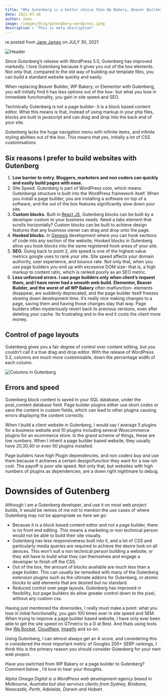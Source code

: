 ```yaml
---
title: "Why Gutenberg is a better choice than Wp Bakery, Beaver Builder or Elementor"
date: 2021-07-30
author: Jane
image: /images/blog/gutengberg-wordpress.jpeg
description : "This is meta description"
---
```


re posted from [Jane James](https://jane-james.com.au/) on JULY 30, 2021

![Header](/images/blog/gutengberg-wordpress.jpeg)

Since Gutenberg’s release with WordPress 5.0, Gutenberg has improved markedly. I love Gutenberg because it gives you out of the box elements. Not only that, compared to the old way of building out template files, you can build a standard website quickly and easily.

When replacing Beaver Builder, WP Bakery, or Elementor with Gutenberg, you will initially find it has less options out of the box- but what you lose in immediate functionality, you gain in site speed and SEO.

Technically Gutenberg is not a page builder- it is a block based content editor. What this means is that, instead of using markup in your php files, blocks are built in javascript and can drag and drop into the back end of your site.

Gutenberg lacks the huge navigation menu with infinite items, and infinite styling abilities out of the box. This means that yes, initially a lot of CSS customisations

## Six reasons I prefer to build websites with Gutenberg

1. **Low barrier to entry. Bloggers, marketers and non coders can quickly and easily build pages with ease.**
2. Site Speed. Gutenberg is part of WordPress core, which means Gutenbergs structure is built into the WordPress framework itself. When you install a page builder, you are installing a software on top of a software, and the out of the box features significantly slow down your site.
3. **Custom blocks.** Built in [React JS](https://reactjs.org/), Gutenberg blocks can be built by a developer custom to your business needs. Need a tabs element that scrolls horizontally? Custom blocks can be built to achieve design features that any business owner can drag and drop onto the page.
4. **Hooked blocks.** In [Genesis](https://www.studiopress.com/) development where you can hook sections of code into any section of the website, Hooked blocks in Gutenberg allow you hook blocks into the same registered hook areas of your site.
5. **SEO.** Going back to point 2, site speed is one of the highest value metrics google uses to rank your site. Site speed affects your domain authority, user experience, and bounce rate. Not only that, when you use page builders you end up with excessive DOM size- that is, a high markup to content ratio, which is ranked poorly as an SEO metric.
6. **Less unforced errors. I use page builders only when client’s request them, and I have never had a smooth web build. Elementor, Beaver Builder, and the worst of all WP Bakery** often malfunction- elements disappear, are suddenly deprecated, and the page builder itself freezes slowing down development time. It’s really nice making changes to a page, saving them and having those changes stay that way. Page builders often mysteriously revert back to previous versions, even after deleting your cache. Its frustrating and in the end it costs the client more money.

## Control of page layouts
Gutenberg gives you a fair degree of control over content editing, but you couldn’t call it a true drag and drop editor. With the release of WordPress 5.3, columns are much more customisable, down the percentage width of each column.

![Columns in Gutenberg](/images/blog/columns-width-gutenberg.gif)

## Errors and speed
Gutenberg block content is saved in your SQL database, under the post_content database field. Page builder plugins either use short codes or save the content in custom fields, which can lead to other plugins causing errors displaying the content correctly.

When I build a client website in Gutenberg, I would say I average 5 plugins for a business website and 10 plugins including several Woocommerce plugins for an ecommerce store. In the grand scheme of things, these are low numbers. When I inherit a page builder based website, they usually have 20,30,40 or even 50 plugins installed.

Page builders have high Plugin dependencies, and non coders buy and use them because it achieves a certain design/function they want for a low-ish cost. The payoff is poor site speed. Not only that, but websites with high numbers of plugins as dependencies, are a down right nightmare to debug.

# Downsides of Gutenberg
Although I am a Gutenberg developer, and use it on most web project builds, it would be remiss of me not to mention the use cases of where Gutenberg may not be appropriate so here we go:

- Because it is a block based content editor and not a page builder, there is no front end editing. This means a marketing or non technical person would not be able to build their site visually.
- Gutenberg has less responsiveness built into it, and a lot of CSS and particularly media queries are required to achieve the desire look on all devices. This won’t suit a non technical person building a website, or they will have to build what they can themselves and engage a developer to finish off the CSS.
- Out of the box, the amount of blocks available are much less than a page builder. This can usually be remedied with many of the Gutenberg extension plugins such as the ultimate addons for Gutenberg, or atomic blocks to add elements that are desired but no standard.
- Reduced control over page layouts. Gutenberg has improved in flexibility, but page builders do allow greater control down to the pixel, without any custom css.

Having just mentioned the downsides, I really must make a point: what you lose in initial functionality, you gain 100 times over in site speed and SEM. When trying to improve a page builder based website, I have only ever been able to get the site speed on GTmetrix to a D at Best. And thats using tools like [Wp Rocket](https://wp-rocket.me/), [Cloudflare](https://www.cloudflare.com/en-gb/), [Imagify](https://imagify.io/) and so on.

Using Gutenberg, I can almost always get an A score, and considering this is considered the most important metric of Googles 200+ SERP rankings, I think this is the primary reason you should consider Gutenberg for your next web project.

Have you switched from WP Bakery or a page builder to Gutenberg? Comment below , I’d love to hear your thoughts.

_Alpha Omega Digital is a WordPress web development agency based in Melbourne, Australia but also services clients from Sydney, Brisbane, Newcastle, Perth, Adelaide, Darwin and Hobart._